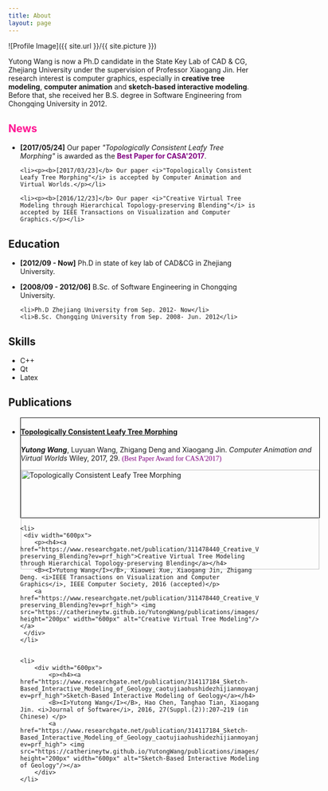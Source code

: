 ```yaml
---
title: About
layout: page
---
```

![Profile Image]({{ site.url }}/{{ site.picture }})

<style> 
.divcss5{ border:1px solid #000; width:600px; height:200px} 
.divcss5 img{width:600px; height:200px} 
</style> 

<p>Yutong Wang is now a Ph.D candidate in the State Key Lab of CAD & CG, Zhejiang University under the supervision of Professor Xiaogang Jin. Her research interest is computer graphics, especially in <b>creative tree modeling</b>, <b>computer animation</b> and <b>sketch-based interactive modeling</b>. Before that, she received her B.S. degree in Software Engineering from Chongqing University in 2012.</p>

<h2><font color="#FF1493">News</font></h2>
<ul>
	<li><p><b>[2017/05/24]</b> Our paper <i>"Topologically Consistent Leafy Tree Morphing"</i> is awarded as the <b><font color="purple">Best Paper for CASA'2017</font></b>.</p></li>
	
	<li><p><b>[2017/03/23]</b> Our paper <i>"Topologically Consistent Leafy Tree Morphing"</i> is accepted by Computer Animation and Virtual Worlds.</p></li>
	
	<li><p><b>[2016/12/23]</b> Our paper <i>"Creative Virtual Tree Modeling through Hierarchical Topology-preserving Blending"</i> is accepted by IEEE Transactions on Visualization and Computer Graphics.</p></li>
	
</ul>


<h2>Education</h2>
<ul>
	<li>
	<p><b>[2012/09 - Now]</b> Ph.D in state of key lab of CAD&CG in Zhejiang University.</p>
	</li>	
	<li>
	<p><b>[2008/09 - 2012/06]</b> B.Sc. of Software Engineering in Chongqing University.</p>
	</li>
	
	<li>Ph.D Zhejiang University from Sep. 2012- Now</li>
	<li>B.Sc. Chongqing University from Sep. 2008- Jun. 2012</li>
</ul>

<h2>Skills</h2>

<ul class="skill-list">
	<li>C++</li>
	<li>Qt</li>
	<li>Latex</li>
</ul>


<h2>Publications</h2>

<ul>

  <li>
      <div class="divcss5">
         <p><h4><a href="https://www.researchgate.net/publication/315516994_Topologically_Consistent_Leafy_Tree_Morphing"> Topologically Consistent Leafy Tree Morphing</a></h4>
		 <B><I>Yutong Wang</I></B>, Luyuan Wang, Zhigang Deng and Xiaogang Jin. <i>Computer Animation and Virtual Worlds</i> Wiley, 2017, 29. <font face="verdana" color="purple">(Best Paper Award for CASA'2017)</font></p>	 
		 <p><img src="https://catherineytw.github.io/YutongWang/publications/images/topologically consistent leafy tree morphing/teaser.jpg" height="200px" width="600px" alt="Topologically Consistent Leafy Tree Morphing"/>
		 </p>
      </div>    
    </li>
	
	
	<li>
	 <div width="600px">
        <p><h4><a href="https://www.researchgate.net/publication/311478440_Creative_Virtual_Tree_Modeling_through_Hierarchical_Topology-preserving_Blending?ev=prf_high">Creative Virtual Tree Modeling through Hierarchical Topology-preserving Blending</a></h4>
		<B><I>Yutong Wang</I></B>, Xiaowei Xue, Xiaogang Jin, Zhigang Deng. <i>IEEE Transactions on Visualization and Computer Graphics</i>, IEEE Computer Society, 2016 (accepted)</p>
		<a href="https://www.researchgate.net/publication/311478440_Creative_Virtual_Tree_Modeling_through_Hierarchical_Topology-preserving_Blending?ev=prf_high"> <img src="https://catherineytw.github.io/YutongWang/publications/images/creative_tree_modeling/teaser.jpg"  height="200px" width="600px" alt="Creative Virtual Tree Modeling"/></a>	 
	 </div>  
	</li>
	
	
	<li>
		<div width="600px">
			<p><h4><a href="https://www.researchgate.net/publication/314117184_Sketch-Based_Interactive_Modeling_of_Geology_caotujiaohushidezhijianmoyanjiu?ev=prf_high">Sketch-Based Interactive Modeling of Geology</a></h4>
			<B><I>Yutong Wang</I></B>, Hao Chen, Tanghao Tian, Xiaogang Jin. <i>Journal of Software</i>, 2016, 27(Suppl.(2)):207−219 (in Chinese) </p>
			<a href="https://www.researchgate.net/publication/314117184_Sketch-Based_Interactive_Modeling_of_Geology_caotujiaohushidezhijianmoyanjiu?ev=prf_high"> <img src="https://catherineytw.github.io/YutongWang/publications/images/Sketch_Geology/teaser.jpg"  height="200px" width="600px" alt="Sketch-Based Interactive Modeling of Geology"/></a>	 
		</div> 
	</li>
	
</ul>
